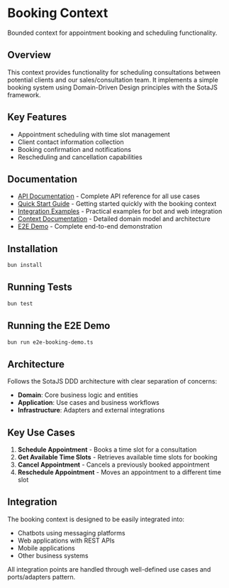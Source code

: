 # Booking Context

Bounded context for appointment booking and scheduling functionality.

## Overview

This context provides functionality for scheduling consultations between potential clients and our sales/consultation team. It implements a simple booking system using Domain-Driven Design principles with the SotaJS framework.

## Key Features

- Appointment scheduling with time slot management
- Client contact information collection
- Booking confirmation and notifications
- Rescheduling and cancellation capabilities

## Documentation

- [API Documentation](./API.md) - Complete API reference for all use cases
- [Quick Start Guide](./QUICK_START.md) - Getting started quickly with the booking context
- [Integration Examples](./INTEGRATION.md) - Practical examples for bot and web integration
- [Context Documentation](./CONTEXT.md) - Detailed domain model and architecture
- [E2E Demo](./e2e-booking-demo.ts) - Complete end-to-end demonstration

## Installation

```bash
bun install
```

## Running Tests

```bash
bun test
```

## Running the E2E Demo

```bash
bun run e2e-booking-demo.ts
```

## Architecture

Follows the SotaJS DDD architecture with clear separation of concerns:

- **Domain**: Core business logic and entities
- **Application**: Use cases and business workflows
- **Infrastructure**: Adapters and external integrations

## Key Use Cases

1. **Schedule Appointment** - Books a time slot for a consultation
2. **Get Available Time Slots** - Retrieves available time slots for booking
3. **Cancel Appointment** - Cancels a previously booked appointment
4. **Reschedule Appointment** - Moves an appointment to a different time slot

## Integration

The booking context is designed to be easily integrated into:
- Chatbots using messaging platforms
- Web applications with REST APIs
- Mobile applications
- Other business systems

All integration points are handled through well-defined use cases and ports/adapters pattern.
